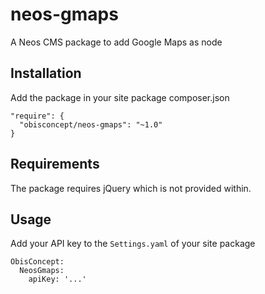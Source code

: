 # neos-gmaps
A Neos CMS package to add Google Maps as node

## Installation
Add the package in your site package composer.json

```
"require": {
  "obisconcept/neos-gmaps": "~1.0"
}
```

## Requirements
The package requires jQuery which is not provided within.

## Usage
Add your API key to the `Settings.yaml` of your site package

```
ObisConcept:
  NeosGmaps:
    apiKey: '...'
```
